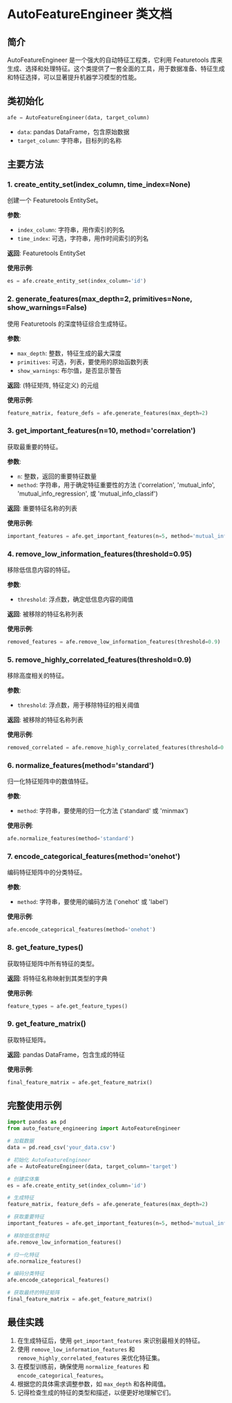 # AutoFeatureEngineer 类文档

## 简介

AutoFeatureEngineer 是一个强大的自动特征工程类，它利用 Featuretools 库来生成、选择和处理特征。这个类提供了一套全面的工具，用于数据准备、特征生成和特征选择，可以显著提升机器学习模型的性能。

## 类初始化

```python
afe = AutoFeatureEngineer(data, target_column)
```

- `data`: pandas DataFrame，包含原始数据
- `target_column`: 字符串，目标列的名称

## 主要方法

### 1. create_entity_set(index_column, time_index=None)

创建一个 Featuretools EntitySet。

**参数**:
- `index_column`: 字符串，用作索引的列名
- `time_index`: 可选，字符串，用作时间索引的列名

**返回**: Featuretools EntitySet

**使用示例**:
```python
es = afe.create_entity_set(index_column='id')
```

### 2. generate_features(max_depth=2, primitives=None, show_warnings=False)

使用 Featuretools 的深度特征综合生成特征。

**参数**:
- `max_depth`: 整数，特征生成的最大深度
- `primitives`: 可选，列表，要使用的原始函数列表
- `show_warnings`: 布尔值，是否显示警告

**返回**: (特征矩阵, 特征定义) 的元组

**使用示例**:
```python
feature_matrix, feature_defs = afe.generate_features(max_depth=2)
```

### 3. get_important_features(n=10, method='correlation')

获取最重要的特征。

**参数**:
- `n`: 整数，返回的重要特征数量
- `method`: 字符串，用于确定特征重要性的方法 ('correlation', 'mutual_info', 'mutual_info_regression', 或 'mutual_info_classif')

**返回**: 重要特征名称的列表

**使用示例**:
```python
important_features = afe.get_important_features(n=5, method='mutual_info')
```

### 4. remove_low_information_features(threshold=0.95)

移除低信息内容的特征。

**参数**:
- `threshold`: 浮点数，确定低信息内容的阈值

**返回**: 被移除的特征名称列表

**使用示例**:
```python
removed_features = afe.remove_low_information_features(threshold=0.9)
```

### 5. remove_highly_correlated_features(threshold=0.9)

移除高度相关的特征。

**参数**:
- `threshold`: 浮点数，用于移除特征的相关阈值

**返回**: 被移除的特征名称列表

**使用示例**:
```python
removed_correlated = afe.remove_highly_correlated_features(threshold=0.8)
```

### 6. normalize_features(method='standard')

归一化特征矩阵中的数值特征。

**参数**:
- `method`: 字符串，要使用的归一化方法 ('standard' 或 'minmax')

**使用示例**:
```python
afe.normalize_features(method='standard')
```

### 7. encode_categorical_features(method='onehot')

编码特征矩阵中的分类特征。

**参数**:
- `method`: 字符串，要使用的编码方法 ('onehot' 或 'label')

**使用示例**:
```python
afe.encode_categorical_features(method='onehot')
```

### 8. get_feature_types()

获取特征矩阵中所有特征的类型。

**返回**: 将特征名称映射到其类型的字典

**使用示例**:
```python
feature_types = afe.get_feature_types()
```

### 9. get_feature_matrix()

获取特征矩阵。

**返回**: pandas DataFrame，包含生成的特征

**使用示例**:
```python
final_feature_matrix = afe.get_feature_matrix()
```

## 完整使用示例

```python
import pandas as pd
from auto_feature_engineering import AutoFeatureEngineer

# 加载数据
data = pd.read_csv('your_data.csv')

# 初始化 AutoFeatureEngineer
afe = AutoFeatureEngineer(data, target_column='target')

# 创建实体集
es = afe.create_entity_set(index_column='id')

# 生成特征
feature_matrix, feature_defs = afe.generate_features(max_depth=2)

# 获取重要特征
important_features = afe.get_important_features(n=5, method='mutual_info')

# 移除低信息特征
afe.remove_low_information_features()

# 归一化特征
afe.normalize_features()

# 编码分类特征
afe.encode_categorical_features()

# 获取最终的特征矩阵
final_feature_matrix = afe.get_feature_matrix()
```

## 最佳实践

1. 在生成特征后，使用 `get_important_features` 来识别最相关的特征。
2. 使用 `remove_low_information_features` 和 `remove_highly_correlated_features` 来优化特征集。
3. 在模型训练前，确保使用 `normalize_features` 和 `encode_categorical_features`。
4. 根据您的具体需求调整参数，如 `max_depth` 和各种阈值。
5. 记得检查生成的特征的类型和描述，以便更好地理解它们。